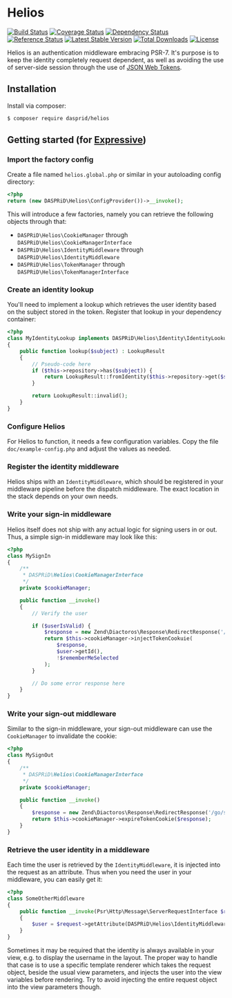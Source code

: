 # Helios

[![Build Status](https://travis-ci.org/DASPRiD/Helios.svg?branch=master)](https://travis-ci.org/DASPRiD/Helios)
[![Coverage Status](https://coveralls.io/repos/github/DASPRiD/Helios/badge.svg?branch=master)](https://coveralls.io/github/DASPRiD/Helios?branch=master)
[![Dependency Status](https://www.versioneye.com/user/projects/57d149ff8d1bad004e51b93f/badge.svg?style=flat-square)](https://www.versioneye.com/user/projects/57d149ff8d1bad004e51b93f)
[![Reference Status](https://www.versioneye.com/php/dasprid:helios/reference_badge.svg?style=flat)](https://www.versioneye.com/php/dasprid:helios/references)
[![Latest Stable Version](https://poser.pugx.org/dasprid/helios/v/stable)](https://packagist.org/packages/dasprid/helios)
[![Total Downloads](https://poser.pugx.org/dasprid/helios/downloads)](https://packagist.org/packages/dasprid/helios)
[![License](https://poser.pugx.org/dasprid/helios/license)](https://packagist.org/packages/dasprid/helios)

Helios is an authentication middleware embracing PSR-7. It's purpose is to keep the identity completely request
dependent, as well as avoiding the use of server-side session through the use of [JSON Web Tokens](https://jwt.io/).

## Installation

Install via composer:

```bash
$ composer require dasprid/helios
```

## Getting started (for [Expressive](https://github.com/zendframework/zend-expressive))

### Import the factory config

Create a file named `helios.global.php` or similar in your autoloading config directory:

```php
<?php
return (new DASPRiD\Helios\ConfigProvider())->__invoke();
```

This will introduce a few factories, namely you can retrieve the following objects through that:

- `DASPRiD\Helios\CookieManager` through `DASPRiD\Helios\CookieManagerInterface`
- `DASPRiD\Helios\IdentityMiddleware` through `DASPRiD\Helios\IdentityMiddleware`
- `DASPRiD\Helios\TokenManager` through `DASPRiD\Helios\TokenManagerInterface`

### Create an identity lookup

You'll need to implement a lookup which retrieves the user identity based on the subject stored in the token. Register
that lookup in your dependency container:

```php
<?php
class MyIdentityLookup implements DASPRiD\Helios\Identity\IdentityLookupInterface
{
    public function lookup($subject) : LookupResult
    {
        // Pseudo-code here
        if ($this->repository->has($subject)) {
            return LookupResult::fromIdentity($this->repository->get($subject));
        }

        return LookupResult::invalid();
    }
}
```

### Configure Helios

For Helios to function, it needs a few configuration variables. Copy the file `doc/example-config.php` and adjust the
values as needed.

### Register the identity middleware

Helios ships with an `IdentityMiddleware`, which should be registered in your middleware pipeline before the dispatch
middleware. The exact location in the stack depends on your own needs.

### Write your sign-in middleware

Helios itself does not ship with any actual logic for signing users in or out. Thus, a simple sign-in middleware may
look like this:

```php
<?php
class MySignIn
{
    /**
     * DASPRiD\Helios\CookieManagerInterface
     */
    private $cookieManager;

    public function __invoke()
    {
        // Verify the user

        if ($userIsValid) {
            $response = new Zend\Diactoros\Response\RedirectResponse('/go/somewhere');
            return $this->cookieManager->injectTokenCookuie(
                $response,
                $user->getId(),
                !$rememberMeSelected
            );
        }

        // Do some error response here
    }
}
```

### Write your sign-out middleware

Similar to the sign-in middleware, your sign-out middleware can use the `CookieManager` to invalidate the cookie:

```php
<?php
class MySignOut
{
    /**
     * DASPRiD\Helios\CookieManagerInterface
     */
    private $cookieManager;

    public function __invoke()
    {
        $response = new Zend\Diactoros\Response\RedirectResponse('/go/somewhere');
        return $this->cookieManager->expireTokenCookie($response);
    }
}
```

### Retrieve the user identity in a middleware

Each time the user is retrieved by the `IdentityMiddleware`, it is injected into the request as an attribute. Thus when
you need the user in your middleware, you can easily get it:

```php
<?php
class SomeOtherMiddleware
{
    public function __invoke(Psr\Http\Message\ServerRequestInterface $request)
    {
        $user = $request->getAttribute(DASPRiD\Helios\IdentityMiddleware::IDENTITY_ATTRIBUTE);
    }
}
```

Sometimes it may be required that the identity is always available in your view, e.g. to display the username in the
layout. The proper way to handle that case is to use a specific template renderer which takes the request object, beside
the usual view parameters, and injects the user into the view variables before rendering. Try to avoid injecting the
entire request object into the view parameters though.

